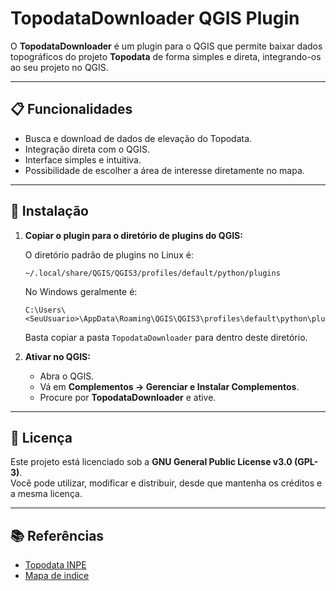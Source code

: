 # TopodataDownloader QGIS Plugin

O **TopodataDownloader** é um plugin para o QGIS que permite baixar dados topográficos do projeto **Topodata** de forma simples e direta, integrando-os ao seu projeto no QGIS.

---

## 📋 Funcionalidades

- Busca e download de dados de elevação do Topodata.
- Integração direta com o QGIS.
- Interface simples e intuitiva.
- Possibilidade de escolher a área de interesse diretamente no mapa.

---


## 🚀 Instalação

1. **Copiar o plugin para o diretório de plugins do QGIS:**

   O diretório padrão de plugins no Linux é:

   ```
   ~/.local/share/QGIS/QGIS3/profiles/default/python/plugins
   ```

   No Windows geralmente é:

   ```
   C:\Users\<SeuUsuario>\AppData\Roaming\QGIS\QGIS3\profiles\default\python\plugins
   ```

   Basta copiar a pasta `TopodataDownloader` para dentro deste diretório.

2. **Ativar no QGIS:**
   - Abra o QGIS.
   - Vá em **Complementos → Gerenciar e Instalar Complementos**.
   - Procure por **TopodataDownloader** e ative.

---

## 📜 Licença

Este projeto está licenciado sob a **GNU General Public License v3.0 (GPL-3)**.  
Você pode utilizar, modificar e distribuir, desde que mantenha os créditos e a mesma licença.

---

## 📚 Referências

- [Topodata INPE](http://www.dsr.inpe.br/topodata/)
- [Mapa de indice](https://www.google.com/maps/d/u/0/viewer?mid=1Yle0c2VU4waXo-Kzn0RBONZG9NgSYas&ll=-16.947190217121886%2C-48.361348271369934&z=4)
